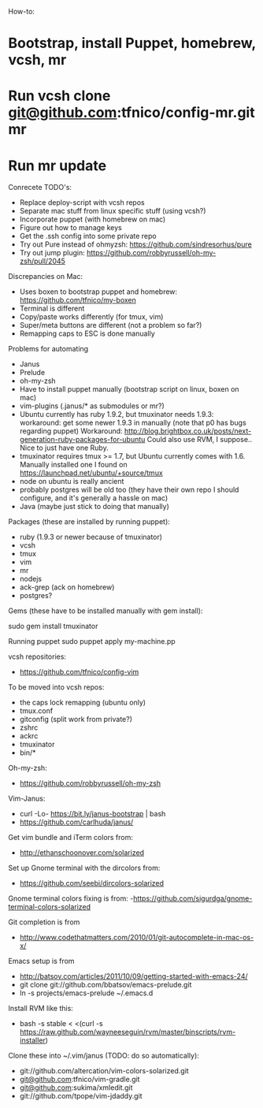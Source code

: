 How-to:

# Bootstrap, install Puppet, homebrew, vcsh, mr
# Run vcsh clone git@github.com:tfnico/config-mr.git mr
# Run mr update

Conrecete TODO's:
- Replace deploy-script with vcsh repos
- Separate mac stuff from linux specific stuff (using vcsh?)
- Incorporate puppet (with homebrew on mac)
- Figure out how to manage keys
- Get the .ssh config into some private repo
- Try out Pure instead of ohmyzsh: https://github.com/sindresorhus/pure
- Try out jump plugin: https://github.com/robbyrussell/oh-my-zsh/pull/2045

Discrepancies on Mac:
- Uses boxen to bootstrap puppet and homebrew: https://github.com/tfnico/my-boxen
- Terminal is different
- Copy/paste works differently (for tmux, vim)
- Super/meta buttons are different (not a problem so far?)
- Remapping caps to ESC is done manually

Problems for automating
- Janus
- Prelude
- oh-my-zsh
- Have to install puppet manually (bootstrap script on linux, boxen on mac)
- vim-plugins (.janus/* as submodules or mr?)
- Ubuntu currently has ruby 1.9.2, but tmuxinator needs 1.9.3:
  workaround: get some newer 1.9.3 in manually (note that p0 has bugs
  regarding puppet)
  Workaround: http://blog.brightbox.co.uk/posts/next-generation-ruby-packages-for-ubuntu
  Could also use RVM, I suppose.. Nice to just have one Ruby.
- tmuxinator requires tmux >= 1.7, but Ubuntu currently comes with 1.6.
  Manually installed one I found on https://launchpad.net/ubuntu/+source/tmux
- node on ubuntu is really ancient
- probably postgres will be old too (they have their own repo I should
  configure, and it's generally a hassle on mac)
- Java (maybe just stick to doing that manually)

Packages (these are installed by running puppet):
- ruby (1.9.3 or newer because of tmuxinator)
- vcsh
- tmux
- vim
- mr
- nodejs
- ack-grep (ack on homebrew)
- postgres?

Gems (these have to be installed manually with gem install):

sudo gem install tmuxinator

Running puppet
  sudo puppet apply my-machine.pp

vcsh repositories:
- https://github.com/tfnico/config-vim

To be moved into vcsh repos:
- the caps lock remapping (ubuntu only)
- tmux.conf
- gitconfig (split work from private?)
- zshrc
- ackrc
- tmuxinator
- bin/*

Oh-my-zsh:
- https://github.com/robbyrussell/oh-my-zsh

Vim-Janus:
- curl -Lo- https://bit.ly/janus-bootstrap | bash
- https://github.com/carlhuda/janus/

Get vim bundle and iTerm colors from:
- http://ethanschoonover.com/solarized

Set up Gnome terminal with the dircolors from:
- https://github.com/seebi/dircolors-solarized

Gnome terminal colors fixing is from:
-https://github.com/sigurdga/gnome-terminal-colors-solarized

Git completion is from
- http://www.codethatmatters.com/2010/01/git-autocomplete-in-mac-os-x/

Emacs setup is from
- http://batsov.com/articles/2011/10/09/getting-started-with-emacs-24/
- git clone git://github.com/bbatsov/emacs-prelude.git
- ln -s projects/emacs-prelude ~/.emacs.d

Install RVM like this:
- bash -s stable < <(curl -s https://raw.github.com/wayneeseguin/rvm/master/binscripts/rvm-installer)

Clone these into ~/.vim/janus (TODO: do so automatically):
- git://github.com/altercation/vim-colors-solarized.git
- git@github.com:tfnico/vim-gradle.git
- git@github.com:sukima/xmledit.git
- git://github.com/tpope/vim-jdaddy.git

